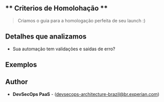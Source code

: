 ** Criterios de Homolohação **
----
> Criamos o guia para a homologação perfeita de seu launch :)

## Detalhes que analizamos

* Sua automação tem validações e saidas de erro?

## Exemplos

## Author

* **DevSecOps PaaS** - (devsecops-architecture-brazil@br.experian.com)